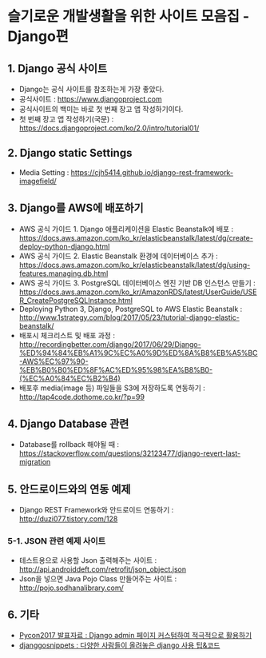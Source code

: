 # 슬기로운 개발생활을 위한 사이트 모음집 - Django편

## 1. Django 공식 사이트
 - Django는 공식 사이트를 참조하는게 가장 좋았다.
 - 공식사이트 : https://www.djangoproject.com
 - 공식사이트의 백미는 바로 첫 번째 장고 앱 작성하기이다.
 - 첫 번째 장고 앱 작성하기(국문) : https://docs.djangoproject.com/ko/2.0/intro/tutorial01/

## 2. Django static Settings
 - Media Setting : https://cjh5414.github.io/django-rest-framework-imagefield/

## 3. Django를 AWS에 배포하기
 - AWS 공식 가이드 1. Django 애플리케이션을 Elastic Beanstalk에 배포 : https://docs.aws.amazon.com/ko_kr/elasticbeanstalk/latest/dg/create-deploy-python-django.html
 - AWS 공식 가이드 2. Elastic Beanstalk 환경에 데이터베이스 추가 : https://docs.aws.amazon.com/ko_kr/elasticbeanstalk/latest/dg/using-features.managing.db.html
 - AWS 공식 가이드 3. PostgreSQL 데이터베이스 엔진 기반 DB 인스턴스 만들기 : https://docs.aws.amazon.com/ko_kr/AmazonRDS/latest/UserGuide/USER_CreatePostgreSQLInstance.html
 - Deploying Python 3, Django, PostgreSQL to AWS Elastic Beanstalk : http://www.1strategy.com/blog/2017/05/23/tutorial-django-elastic-beanstalk/
 - 배포시 체크리스트 및 배포 과정 : http://recordingbetter.com/django/2017/06/29/Django-%ED%94%84%EB%A1%9C%EC%A0%9D%ED%8A%B8%EB%A5%BC-AWS%EC%97%90-%EB%B0%B0%ED%8F%AC%ED%95%98%EA%B8%B0-(%EC%A0%84%EC%B2%B4)
 - 배포후 media(image 등) 파일들을 S3에 저장하도록 연동하기 : http://tap4code.dothome.co.kr/?p=99

## 4. Django Database 관련
 - Database를 rollback 해야될 때 : https://stackoverflow.com/questions/32123477/django-revert-last-migration

## 5. 안드로이드와의 연동 예제
 - Django REST Framework와 안드로이드 연동하기 : http://duzi077.tistory.com/128

### 5-1. JSON 관련 예제 사이트
 - 테스트용으로 사용할 Json 출력해주는 사이트 : http://api.androiddeft.com/retrofit/json_object.json
 - Json을 넣으면 Java Pojo Class 만들어주는 사이트 : http://pojo.sodhanalibrary.com/

## 6. 기타
 - [Pycon2017 발표자료 : Django admin 페이지 커스텀하여 적극적으로 활용하기](https://www.slideshare.net/bbayoung7849/djangoadminsitecustomexample)
 - [djanggosnippets : 다양한 사람들이 올려놓은 django 사용 팁&코드](http://www.djangosnippets.org)